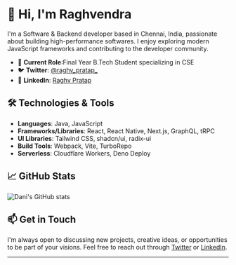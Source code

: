 # 👋 Hi, I'm Raghvendra

I'm a Software & Backend developer based in Chennai, India, passionate about building high-performance softwares. I enjoy exploring modern JavaScript frameworks and contributing to the developer community.

- 🔭 **Current Role**:Final Year B.Tech Student specializing in CSE
- 🐦 **Twitter**: [@raghv_pratap_](https://twitter.com/raghv_pratap_)
- 💼 **LinkedIn**: [Raghv Pratap](https://www.linkedin.com/in/raghv-pratap)

## 🛠️ Technologies & Tools

- **Languages**: Java, JavaScript
- **Frameworks/Libraries**: React, React Native, Next.js, GraphQL, tRPC
- **UI Libraries**: Tailwind CSS, shadcn/ui, radix-ui
- **Build Tools**: Webpack, Vite, TurboRepo
- **Serverless**: Cloudflare Workers, Deno Deploy

## 📈 GitHub Stats

![Dani's GitHub stats](https://github-readme-stats.vercel.app/api?username=RaghvPratap&show_icons=true&theme=radical)

## 📫 Get in Touch

I'm always open to discussing new projects, creative ideas, or opportunities to be part of your visions. Feel free to reach out through [Twitter](https://twitter.com/raghv_pratap_) or [LinkedIn](https://www.linkedin.com/in/raghv-pratap).

---

